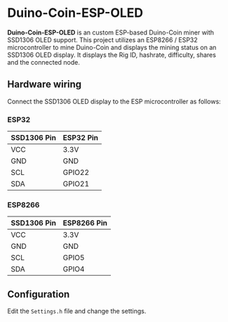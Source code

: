 # Duino-Coin-ESP-OLED

**Duino-Coin-ESP-OLED** is an custom ESP-based Duino-Coin miner with SSD1306 OLED support. This project utilizes an ESP8266 / ESP32 microcontroller to mine Duino-Coin and displays the mining status on an SSD1306 OLED display.
It displays the Rig ID, hashrate, difficulty, shares and the connected node.

## Hardware wiring

Connect the SSD1306 OLED display to the ESP microcontroller as follows:

### ESP32

|SSD1306 Pin|ESP32 Pin|
|-----------|---------|
|VCC        |3.3V     |
|GND        |GND      |
|SCL        |GPIO22   |
|SDA        |GPIO21   |

### ESP8266

|SSD1306 Pin|ESP8266 Pin|
|-----------|-----------|
|VCC        |3.3V       |
|GND        |GND        |
|SCL        |GPIO5      |
|SDA        |GPIO4      |

## Configuration

Edit the `Settings.h` file and change the settings.

